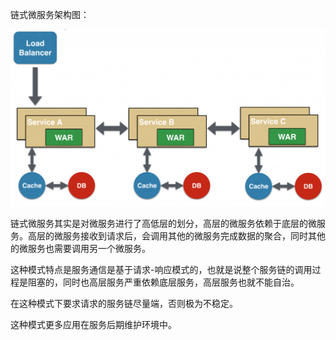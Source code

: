 链式微服务架构图：

![](/assets/lianshi-weifuwu.png)

链式微服务其实是对微服务进行了高低层的划分，高层的微服务依赖于底层的微服务。高层的微服务接收到请求后，会调用其他的微服务完成数据的聚合，同时其他的微服务也需要调用另一个微服务。

这种模式特点是服务通信是基于请求-响应模式的，也就是说整个服务链的调用过程是阻塞的，同时也高层服务严重依赖底层服务，高层服务也就不能自治。

在这种模式下要求请求的服务链尽量端，否则极为不稳定。

这种模式更多应用在服务后期维护环境中。

